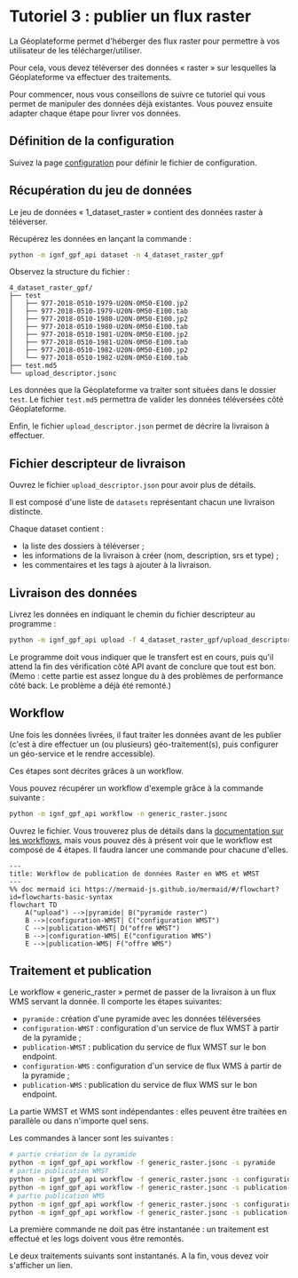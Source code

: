# Tutoriel 3 : publier un flux raster

La Géoplateforme permet d'héberger des flux raster pour permettre à vos utilisateur de les télécharger/utiliser.

Pour cela, vous devez téléverser des données « raster » sur lesquelles la Géoplateforme va effectuer des traitements.

Pour commencer, nous vous conseillons de suivre ce tutoriel qui vous permet de manipuler des données déjà existantes. Vous pouvez ensuite adapter chaque étape pour livrer vos données.

## Définition de la configuration

Suivez la page [configuration](configuration.md) pour définir le fichier de configuration.

## Récupération du jeu de données

Le jeu de données « 1_dataset_raster » contient des données raster à téléverser.

Récupérez les données en lançant la commande :

```sh
python -m ignf_gpf_api dataset -n 4_dataset_raster_gpf
```

Observez la structure du fichier :

```text
4_dataset_raster_gpf/
├── test
│   ├── 977-2018-0510-1979-U20N-0M50-E100.jp2
│   ├── 977-2018-0510-1979-U20N-0M50-E100.tab
│   ├── 977-2018-0510-1980-U20N-0M50-E100.jp2
│   ├── 977-2018-0510-1980-U20N-0M50-E100.tab
│   ├── 977-2018-0510-1981-U20N-0M50-E100.jp2
│   ├── 977-2018-0510-1981-U20N-0M50-E100.tab
│   ├── 977-2018-0510-1982-U20N-0M50-E100.jp2
│   └── 977-2018-0510-1982-U20N-0M50-E100.tab
├── test.md5
└── upload_descriptor.jsonc
```

Les données que la Géoplateforme va traiter sont situées dans le dossier `test`.
Le fichier `test.md5` permettra de valider les données téléversées côté Géoplateforme.

Enfin, le fichier `upload_descriptor.json` permet de décrire la livraison à effectuer.

## Fichier descripteur de livraison

Ouvrez le fichier `upload_descriptor.json` pour avoir plus de détails.

Il est composé d'une liste de `datasets` représentant chacun une livraison distincte.

Chaque dataset contient :

* la liste des dossiers à téléverser ;
* les informations de la livraison à créer (nom, description, srs et type) ;
* les commentaires et les tags à ajouter à la livraison.

## Livraison des données

Livrez les données en indiquant le chemin du fichier descripteur au programme :

```sh
python -m ignf_gpf_api upload -f 4_dataset_raster_gpf/upload_descriptor.jsonc
```

Le programme doit vous indiquer que le transfert est en cours, puis qu'il attend la fin des vérification côté API avant de conclure que tout est bon. (Memo : cette partie est assez longue du à des problèmes de performance côté back. Le problème a déjà été remonté.)

## Workflow

Une fois les données livrées, il faut traiter les données avant de les publier (c'est à dire effectuer un (ou plusieurs) géo-traitement(s), puis configurer un géo-service et le rendre accessible).

Ces étapes sont décrites grâces à un workflow.

Vous pouvez récupérer un workflow d'exemple grâce à la commande suivante :

```sh
python -m ignf_gpf_api workflow -n generic_raster.jsonc
```

Ouvrez le fichier. Vous trouverez plus de détails dans la [documentation sur les workflows](workflow.md), mais vous pouvez dès à présent voir que le workflow est composé de 4 étapes. Il faudra lancer une commande pour chacune d'elles.

```mermaid
---
title: Workflow de publication de données Raster en WMS et WMST
---
%% doc mermaid ici https://mermaid-js.github.io/mermaid/#/flowchart?id=flowcharts-basic-syntax
flowchart TD
    A("upload") -->|pyramide| B("pyramide raster")
    B -->|configuration-WMST| C("configuration WMST")
    C -->|publication-WMST| D("offre WMST")
    B -->|configuration-WMS| E("configuration WMS")
    E -->|publication-WMS| F("offre WMS")
```

## Traitement et publication

Le workflow « generic_raster » permet de passer de la livraison à un flux WMS servant la donnée. Il comporte les étapes suivantes:

* `pyramide` : création d'une pyramide avec les données téléversées
* `configuration-WMST` : configuration d'un service de flux WMST à partir de la pyramide ;
* `publication-WMST` : publication du service de flux WMST sur le bon endpoint.
* `configuration-WMS` : configuration d'un service de flux WMS à partir de la pyramide ;
* `publication-WMS` : publication du service de flux WMS sur le bon endpoint.

La partie WMST et WMS sont indépendantes : elles peuvent être traitées en parallèle ou dans n'importe quel sens.

Les commandes à lancer sont les suivantes :

```sh
# partie création de la pyramide
python -m ignf_gpf_api workflow -f generic_raster.jsonc -s pyramide
# partie publication WMST
python -m ignf_gpf_api workflow -f generic_raster.jsonc -s configuration-WMST
python -m ignf_gpf_api workflow -f generic_raster.jsonc -s publication-WMST
# partie publication WMS
python -m ignf_gpf_api workflow -f generic_raster.jsonc -s configuration-WMS
python -m ignf_gpf_api workflow -f generic_raster.jsonc -s publication-WMS
```

La première commande ne doit pas être instantanée : un traitement est effectué et les logs doivent vous être remontés.

Le deux traitements suivants sont instantanés. A la fin, vous devez voir s'afficher un lien.
